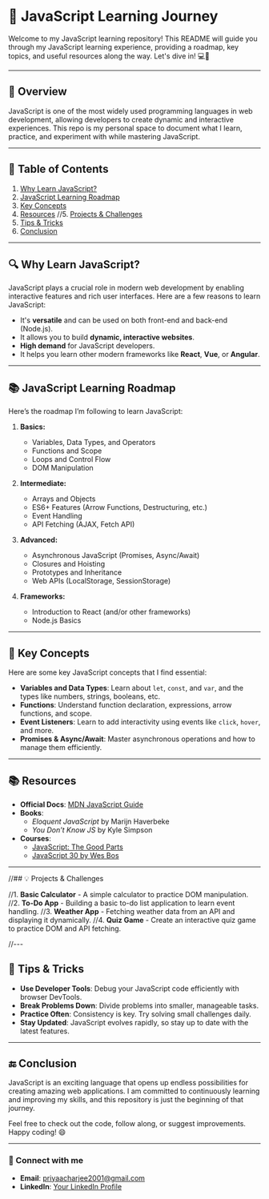 
# 📘 JavaScript Learning Journey

Welcome to my JavaScript learning repository! This README will guide you through my JavaScript learning experience, providing a roadmap, key topics, and useful resources along the way. Let's dive in! 💻🚀

---

## 🌟 Overview

JavaScript is one of the most widely used programming languages in web development, allowing developers to create dynamic and interactive experiences. This repo is my personal space to document what I learn, practice, and experiment with while mastering JavaScript.

---

## 📑 Table of Contents

1. [Why Learn JavaScript?](#why-learn-javascript)
2. [JavaScript Learning Roadmap](#javascript-learning-roadmap)
3. [Key Concepts](#key-concepts)
4. [Resources](#resources)
//5. [Projects & Challenges](#projects--challenges)
6. [Tips & Tricks](#tips--tricks)
7. [Conclusion](#conclusion)

---

## 🔍 Why Learn JavaScript?

JavaScript plays a crucial role in modern web development by enabling interactive features and rich user interfaces. Here are a few reasons to learn JavaScript:

- It's **versatile** and can be used on both front-end and back-end (Node.js).
- It allows you to build **dynamic, interactive websites**.
- **High demand** for JavaScript developers.
- It helps you learn other modern frameworks like **React**, **Vue**, or **Angular**.

---

## 📚 JavaScript Learning Roadmap

Here’s the roadmap I’m following to learn JavaScript:

1. **Basics:**
   - Variables, Data Types, and Operators
   - Functions and Scope
   - Loops and Control Flow
   - DOM Manipulation

2. **Intermediate:**
   - Arrays and Objects
   - ES6+ Features (Arrow Functions, Destructuring, etc.)
   - Event Handling
   - API Fetching (AJAX, Fetch API)

3. **Advanced:**
   - Asynchronous JavaScript (Promises, Async/Await)
   - Closures and Hoisting
   - Prototypes and Inheritance
   - Web APIs (LocalStorage, SessionStorage)

4. **Frameworks:**
   - Introduction to React (and/or other frameworks)
   - Node.js Basics

---

## 🔑 Key Concepts

Here are some key JavaScript concepts that I find essential:

- **Variables and Data Types**: Learn about `let`, `const`, and `var`, and the types like numbers, strings, booleans, etc.
- **Functions**: Understand function declaration, expressions, arrow functions, and scope.
- **Event Listeners**: Learn to add interactivity using events like `click`, `hover`, and more.
- **Promises & Async/Await**: Master asynchronous operations and how to manage them efficiently.

---

## 📚 Resources

- **Official Docs**: [MDN JavaScript Guide](https://developer.mozilla.org/en-US/docs/Web/JavaScript)
- **Books**: 
  - *Eloquent JavaScript* by Marijn Haverbeke
  - *You Don’t Know JS* by Kyle Simpson
- **Courses**:
  - [JavaScript: The Good Parts](https://www.udemy.com/course/understanding-javascript/)
  - [JavaScript 30 by Wes Bos](https://javascript30.com/)
  
---

//## 💡 Projects & Challenges

//1. **Basic Calculator** - A simple calculator to practice DOM manipulation.
//2. **To-Do App** - Building a basic to-do list application to learn event handling.
//3. **Weather App** - Fetching weather data from an API and displaying it dynamically.
//4. **Quiz Game** - Create an interactive quiz game to practice DOM and API fetching.

//---

## 💬 Tips & Tricks

- **Use Developer Tools**: Debug your JavaScript code efficiently with browser DevTools.
- **Break Problems Down**: Divide problems into smaller, manageable tasks.
- **Practice Often**: Consistency is key. Try solving small challenges daily.
- **Stay Updated**: JavaScript evolves rapidly, so stay up to date with the latest features.

---

## 🔚 Conclusion

JavaScript is an exciting language that opens up endless possibilities for creating amazing web applications. I am committed to continuously learning and improving my skills, and this repository is just the beginning of that journey.

Feel free to check out the code, follow along, or suggest improvements. Happy coding! 😄

---

### 🔗 Connect with me

- **Email**: priyaacharjee2001@gmail.com
- **LinkedIn**: [Your LinkedIn Profile](#)
